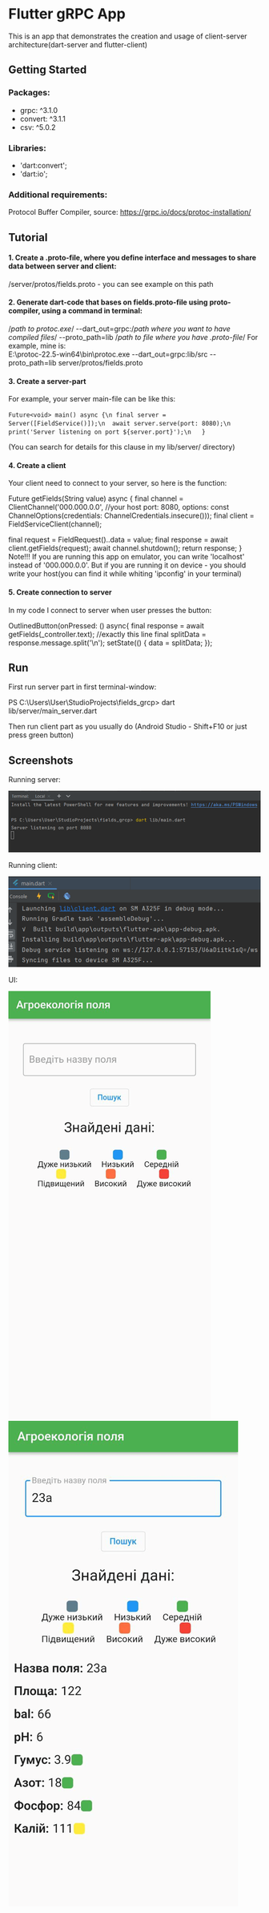 # Flutter gRPC App

This is an app that demonstrates the creation and usage of client-server architecture(dart-server and flutter-client)

## Getting Started

### Packages:
- grpc: ^3.1.0
- convert: ^3.1.1
- csv: ^5.0.2

### Libraries:
- 'dart:convert';
- 'dart:io';

### Additional requirements:
Protocol Buffer Compiler, source: https://grpc.io/docs/protoc-installation/

## Tutorial

#### 1. Create a .proto-file, where you define interface and messages to share data between server and client:
/server/protos/fields.proto - you can see example on this path

#### 2. Generate dart-code that bases on fields.proto-file using proto-compiler, using a command in terminal:
/*path to protoc.exe*/ --dart_out=grpc:/*path where you want to have compiled files*/ --proto_path=lib /*path to file where you have .proto-file*/
For example, mine is:  
E:\protoc-22.5-win64\bin\protoc.exe --dart_out=grpc:lib/src --proto_path=lib server/protos/fields.proto

#### 3. Create a server-part
For example, your server main-file can be like this:

`Future<void> main() async {\n
final server = Server([FieldService()]);\n 
await server.serve(port: 8080);\n 
print('Server listening on port ${server.port}');\n  
}`

(You can search for details for this clause in my lib/server/ directory)

#### 4. Create a client
Your client need to connect to your server, so here is the function:

Future<FieldResponse> getFields(String value) async {
final channel = ClientChannel('000.000.0.0', //your host
port: 8080,
options: const ChannelOptions(credentials: ChannelCredentials.insecure()));
final client = FieldServiceClient(channel);

final request = FieldRequest()..data = value;
final response = await client.getFields(request);
await channel.shutdown();
return response;
}
Note!!! If you are running this app on emulator, you can write 'localhost' instead of '000.000.0.0'. But if you are running it on device - you should write your host(you can find it while whiting 'ipconfig' in your terminal)

#### 5. Create connection to server

In my code I connect to server when user presses the button:

OutlinedButton(onPressed: () async{
final response = await getFields(_controller.text); //exactly this line
final splitData = response.message.split('\n');
setState(() {
data = splitData;
});

## Run

First run server part in first terminal-window:

PS C:\Users\User\StudioProjects\fields_grcp> dart lib/server/main_server.dart  

Then run client part as you usually do (Android Studio - Shift+F10 or just press green button)

## Screenshots

Running server:

![](./screenshots/img.png)

Running client:

![](./screenshots/img_1.png)

UI:

![](./screenshots/img_2.png)
![](./screenshots/img_3.png)
